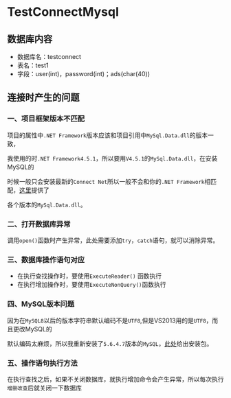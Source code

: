 # TestConnectMysql

## 数据库内容

* 数据库名：testconnect
* 表名：test1
* 字段：user(int)，password(int)；ads(char(40))

## 连接时产生的问题

### 一、项目框架版本不匹配

项目的属性中`.NET Framework`版本应该和项目引用中`MySql.Data.dll`的版本一致，

我使用的时`.NET Framework4.5.1`，所以要用`V4.5.1`的`MySql.Data.dll`，在安装MySQL的

时候一般只会安装最新的`Connect Net`所以一般不会和你的`.NET Framework`相匹配，[这里](https://github.com/TastSong/TestConnectMysql/tree/master/MySql.Data.dll)提供了

各个版本的`MySql.Data.dll`。

### 二、打开数据库异常

调用`open()`函数时产生异常，此处需要添加`try`，`catch`语句，就可以消除异常。

### 三、数据库操作语句对应

* 在执行查找操作时，要使用`ExecuteReader()` 函数执行         
* 在执行增加操作时，要使用`ExecuteNonQuery()`函数执行    

### 四、MySQL版本问题

因为在`MySQL8`以后的版本字符串默认编码不是`UTF8`,但是VS2013用的是`UTF8`，而且更改MySQL的

默认编码太麻烦，所以我重新安装了`5.6.4.7`版本的`MySQL`，[此处](https://github.com/TastSong/TestConnectMysql/blob/master/mysql-installer-web-community-5.6.47.0.msi)给出安装包。

### 五、操作语句执行方法

在执行查找之后，如果不关闭数据库，就执行增加命令会产生异常，所以每次执行`增删改查`后就关闭一下数据库









































